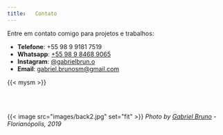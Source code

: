 ```yaml
---
title:   Contato
---
```

Entre em contato comigo para projetos e trabalhos:

- **Telefone**: +55 98 9 9181 7519
- **Whatsapp**: [+55 98 9 8468 9065](https://api.whatsapp.com/send?phone=5598984689065)
- **Instagram**: [@gabrielbrun.o](https://www.instagram.com/gabrielbrun.o/)
- **Email**: [gabriel.brunosm@gmail.com](mailto:gabriel.brunosm@gmail.com)

{{< mysm >}}

<br/><br/>

{{< image src="images/back2.jpg" set="fit" >}}
*Photo by [Gabriel Bruno](https://www.instagram.com/p/B3iJvmmpku3/) - Florianópolis, 2019*
